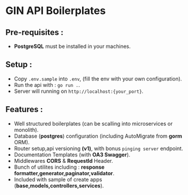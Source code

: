 # GIN API Boilerplates

## Pre-requisites :
- **PostgreSQL** must be installed in your machines.

## Setup :
- Copy ```.env.sample``` into ```.env```, (fill the env with your own configuration).
- Run the api with : ```go run .```.
- Server will running on ```http://localhost:{your_port}```. 

## Features :
- Well structured boilerplates (can be scalling into microservices or monolith).
- Database (**postgres**) configuration (including AutoMigrate from **gorm** ORM).
- Router setup,api versioning **(v1)**, with bonus ```pinging server``` endpoint.
- Documentation Templates (with **OA3 Swagger**).
- Middlewares **CORS** & **RequestId** Header.
- Bunch of utilites including : **response formatter,generator,paginator,validator**.
- Included with sample of create apps (**base,models,controllers,services**).